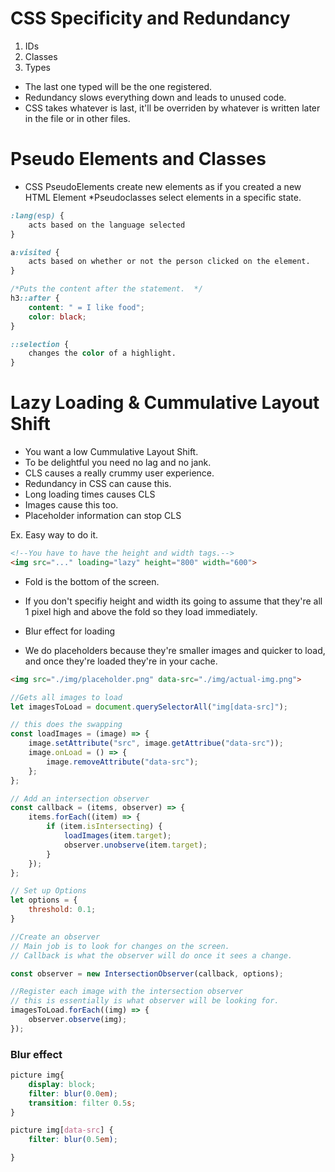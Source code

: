 # CSS Specificity and Redundancy
1. IDs
2. Classes
3. Types

* The last one typed will be the one registered. 
* Redundancy slows everything down and leads to unused code. 
* CSS takes whatever is last, it'll be overriden by whatever is written later in the file or in other files. 

# Pseudo Elements and Classes
* CSS PseudoElements create new elements as if you created a new HTML Element
*Pseudoclasses select elements in a specific state. 

```css
:lang(esp) {
    acts based on the language selected
}

a:visited {
    acts based on whether or not the person clicked on the element. 
}

/*Puts the content after the statement.  */
h3::after {
    content: " = I like food"; 
    color: black; 
}

::selection {
    changes the color of a highlight. 
}
```

# Lazy Loading & Cummulative Layout Shift
* You want a low Cummulative Layout Shift. 
* To be delightful you need no lag and no jank.
* CLS causes a really crummy user experience. 
* Redundancy in CSS can cause this. 
* Long loading times causes CLS 
* Images cause this too. 
* Placeholder information can stop CLS 

Ex. Easy way to do it. 
```html
<!--You have to have the height and width tags.-->
<img src="..." loading="lazy" height="800" width="600">
```

* Fold is the bottom of the screen. 
* If you don't specifiy height and width its going to assume that they're all 1 pixel high and above the fold so they load immediately. 
* Blur effect for loading

* We do placeholders because they're smaller images and quicker to load, and once they're loaded they're in your cache. 
```html
<img src="./img/placeholder.png" data-src="./img/actual-img.png">
```

```js
//Gets all images to load
let imagesToLoad = document.querySelectorAll("img[data-src]");

// this does the swapping
const loadImages = (image) => {
    image.setAttribute("src", image.getAttribue("data-src"));
    image.onLoad = () => {
        image.removeAttribute("data-src");
    };
};

// Add an intersection observer
const callback = (items, observer) => {
    items.forEach((item) => {
        if (item.isIntersecting) {
            loadImages(item.target);
            observer.unobserve(item.target);
        }
    });
};

// Set up Options
let options = {
    threshold: 0.1; 
}

//Create an observer
// Main job is to look for changes on the screen. 
// Callback is what the observer will do once it sees a change. 

const observer = new IntersectionObserver(callback, options);

//Register each image with the intersection observer
// this is essentially is what observer will be looking for. 
imagesToLoad.forEach((img) => {
    observer.observe(img);
});

```
### Blur effect
```css
picture img{
    display: block; 
    filter: blur(0.0em);
    transition: filter 0.5s; 
}

picture img[data-src] {
    filter: blur(0.5em);

}
